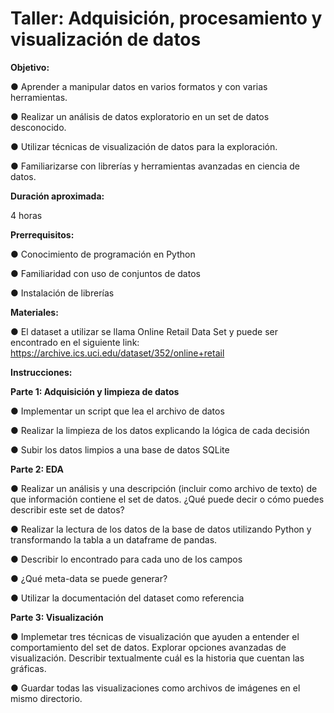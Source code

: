 # Taller: Adquisición, procesamiento y visualización de datos

**Objetivo:**

● Aprender a manipular datos en varios formatos y con varias herramientas.

● Realizar un análisis de datos exploratorio en un set de datos desconocido.

● Utilizar técnicas de visualización de datos para la exploración.

● Familiarizarse con librerías y herramientas avanzadas en ciencia de datos.


**Duración aproximada:**

4 horas

**Prerrequisitos:**

● Conocimiento de programación en Python

● Familiaridad con uso de conjuntos de datos

● Instalación de librerías

**Materiales:**

● El dataset a utilizar se llama Online Retail Data Set y puede ser encontrado en
el siguiente link: https://archive.ics.uci.edu/dataset/352/online+retail

**Instrucciones:**

**Parte 1: Adquisición y limpieza de datos**

● Implementar un script que lea el archivo de datos

● Realizar la limpieza de los datos explicando la lógica de cada decisión

● Subir los datos limpios a una base de datos SQLite

**Parte 2: EDA**

● Realizar un análisis y una descripción (incluir como archivo de texto) de que
información contiene el set de datos. ¿Qué puede decir o cómo puedes
describir este set de datos?

● Realizar la lectura de los datos de la base de datos utilizando Python y
transformando la tabla a un dataframe de pandas.

● Describir lo encontrado para cada uno de los campos

● ¿Qué meta-data se puede generar?

● Utilizar la documentación del dataset como referencia

**Parte 3: Visualización** 

● Implemetar tres técnicas de visualización que ayuden a entender el
comportamiento del set de datos. Explorar opciones avanzadas de
visualización. Describir textualmente cuál es la historia que cuentan las
gráficas.

● Guardar todas las visualizaciones como archivos de imágenes en el mismo directorio. 